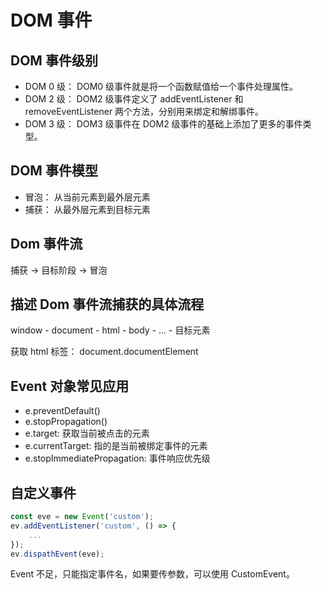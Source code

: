# DOM 事件

## DOM 事件级别

- DOM 0 级： DOM0 级事件就是将一个函数赋值给一个事件处理属性。
- DOM 2 级： DOM2 级事件定义了 addEventListener 和 removeEventListener 两个方法，分别用来绑定和解绑事件。
- DOM 3 级： DOM3 级事件在 DOM2 级事件的基础上添加了更多的事件类型。

## DOM 事件模型

- 冒泡： 从当前元素到最外层元素
- 捕获： 从最外层元素到目标元素

## Dom 事件流

捕获 -> 目标阶段 -> 冒泡

## 描述 Dom 事件流捕获的具体流程

window - document - html - body - ... - 目标元素

获取 html 标签： document.documentElement

## Event 对象常见应用

- e.preventDefault()
- e.stopPropagation()
- e.target: 获取当前被点击的元素
- e.currentTarget: 指的是当前被绑定事件的元素
- e.stopImmediatePropagation: 事件响应优先级

## 自定义事件

```js
const eve = new Event('custom');
ev.addEventListener('custom', () => {
    ...
});
ev.dispathEvent(eve);
```

Event 不足，只能指定事件名，如果要传参数，可以使用 CustomEvent。
